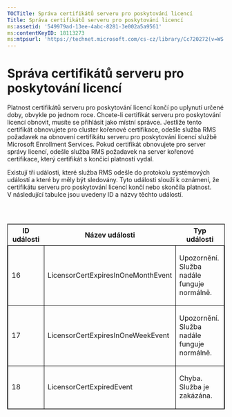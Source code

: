 ```yaml
---
TOCTitle: Správa certifikátů serveru pro poskytování licencí
Title: Správa certifikátů serveru pro poskytování licencí
ms:assetid: '549979ad-13ee-4abc-8281-3e002a5a9561'
ms:contentKeyID: 18113273
ms:mtpsurl: 'https://technet.microsoft.com/cs-cz/library/Cc720272(v=WS.10)'
---
```


Správa certifikátů serveru pro poskytování licencí
==================================================

Platnost certifikátů serveru pro poskytování licencí končí po uplynutí určené doby, obvykle po jednom roce. Chcete-li certifikát serveru pro poskytování licencí obnovit, musíte se přihlásit jako místní správce. Jestliže tento certifikát obnovujete pro cluster kořenové certifikace, odešle služba RMS požadavek na obnovení certifikátu serveru pro poskytování licencí službě Microsoft Enrollment Services. Pokud certifikát obnovujete pro server správy licencí, odešle služba RMS požadavek na server kořenové certifikace, který certifikát s končící platností vydal.

Existují tři události, které služba RMS odešle do protokolu systémových událostí a které by měly být sledovány. Tyto události slouží k oznámení, že certifikátu serveru pro poskytování licencí končí nebo skončila platnost. V následující tabulce jsou uvedeny ID a názvy těchto událostí.

###  

<p> </p>
<table style="border:1px solid black;">
<colgroup>
<col width="33%" />
<col width="33%" />
<col width="33%" />
</colgroup>
<thead>
<tr class="header">
<th>ID události</th>
<th>Název události</th>
<th>Typ události</th>
</tr>
</thead>
<tbody>
<tr class="odd">
<td style="border:1px solid black;"><p>16</p></td>
<td style="border:1px solid black;"><p>LicensorCertExpiresInOneMonthEvent</p></td>
<td style="border:1px solid black;"><p>Upozornění. Služba nadále funguje normálně.</p></td>
</tr>  
<tr class="even">
<td style="border:1px solid black;"><p>17</p></td>
<td style="border:1px solid black;"><p>LicensorCertExpiresInOneWeekEvent</p></td>
<td style="border:1px solid black;"><p>Upozornění. Služba nadále funguje normálně.</p></td>
</tr>  
<tr class="odd">
<td style="border:1px solid black;"><p>18</p></td>
<td style="border:1px solid black;"><p>LicensorCertExpiredEvent</p></td>
<td style="border:1px solid black;"><p>Chyba. Služba je zakázána.</p></td>
</tr>  
</tbody>  
</table>
